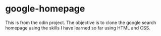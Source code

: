 # google-homepage

This is from the odin project.  The objective is to clone the google search homepage
using the skills I have learned so far using HTML and CSS.
